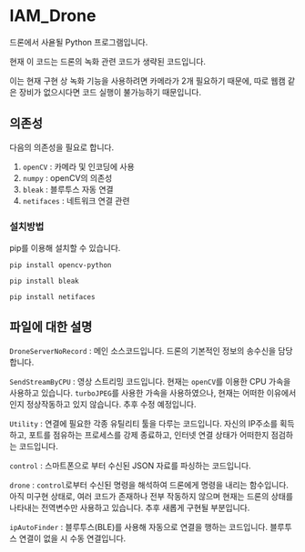 # IAM_Drone

드론에서 사욛될 Python 프로그램입니다.

현재 이 코드는 드론의 녹화 관련 코드가 생략된 코드입니다. 

이는 현재 구현 상 녹화 기능을 사용하려면 카메라가 2개 필요하기 때문에, 따로 웹캠 같은 장비가 없으시다면 코드 실행이 불가능하기 때문입니다.

## 의존성
다음의 의존성을 필요로 합니다.
1. `openCV` : 카메라 및 인코딩에 사용
2. `numpy` : openCV의 의존성
3. `bleak` : 블루투스 자동 연결
4. `netifaces` : 네트워크 연결 관련

### 설치방법
pip를 이용해 설치할 수 있습니다.

`pip install opencv-python`

`pip install bleak`

`pip install netifaces`

## 파일에 대한 설명
`DroneServerNoRecord`
: 메인 소스코드입니다. 드론의 기본적인 정보의 송수신을 담당합니다.

`SendStreamByCPU`
: 영상 스트리밍 코드입니다. 현재는 `openCV`를 이용한 CPU 가속을 사용하고 있습니다. `turboJPEG`를 사용한 가속을 사용하였으나, 현재는 어떠한 이유에서인지 정상작동하고 있지 않습니다. 추후 수정 예정입니다.

`Utility`
: 연결에 필요한 각종 유틸리티 툴을 다루는 코드입니다. 자신의 IP주소를 획득하고, 포트를 점유하는 프로세스를 강제 종료하고, 인터넷 연결 상태가 어떠한지 점검하는 코드입니다.

`control`
: 스마트폰으로 부터 수신된 JSON 자료를 파싱하는 코드입니다. 

`drone`
: `control`로부터 수신된 명령을 해석하여 드론에게 명령을 내리는 함수입니다. 아직 미구현 상태로, 여러 코드가 존재하나 전부 작동하지 않으며 현재는 드론의 상태를 나타내는 전역변수만 사용하고 있습니다. 추후 새롭게 구현될 부분입니다.

`ipAutoFinder`
: 블루투스(BLE)를 사용해 자동으로 연결을 행하는 코드입니다. 블루투스 연결이 없을 시 수동 연결입니다.

